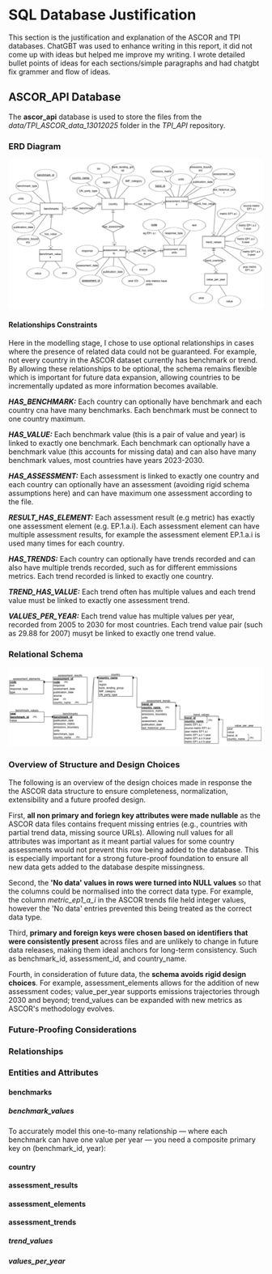 # SQL Database Justification 

This section is the justification and explanation of the ASCOR and TPI databases. ChatGBT was used to enhance writing in this report, it did not come up with ideas but helped me improve my writing. I wrote detailed bullet points of ideas for each sections/simple paragraphs and had chatgbt fix grammer and flow of ideas.

## ASCOR_API Database 

The **ascor_api** database is used to store the files from the *data/TPI_ASCOR_data_13012025* folder in the *TPI_API* repository. 

### ERD Diagram

![AScor Logo](icons/ascor_ERD.png)

#### Relationships Constraints

Here in the modelling stage, I chose to use optional relationships in cases where the presence of related data could not be guaranteed. For example, not every country in the ASCOR dataset currently has benchmark or trend. By allowing these relationships to be optional, the schema remains flexible which is important for future data expansion, allowing countries to be incrementally updated as more information becomes available.

***HAS_BENCHMARK:*** Each country can optionally have benchmark and each country cna have many benchmarks. Each benchmark must be connect to one country maximum. 

***HAS_VALUE:*** Each benchmark value (this is a pair of value and year) is linked to exactly one benchmark. Each benchmark can optionally have a benchmark value (this accounts for missing data) and can also have many benchmark values, most countries have years 2023-2030.

***HAS_ASSESSMENT:*** Each assessment is linked to exactly one country and each country can optionally have an assessment (avoiding rigid schema assumptions here) and can have maximum one assessment according to the file.

***RESULT_HAS_ELEMENT:*** Each assessment result (e.g metric) has exactly one assessment element (e.g. EP.1.a.i). Each assessment element can have multiple assessment results, for example the assessment element EP.1.a.i is used many times for each country.

***HAS_TRENDS:*** Each country can optionally have trends recorded and can also have multiple trends recorded, such as for different emmissions metrics. Each trend recorded is linked to exactly one country.

***TREND_HAS_VALUE:*** Each trend often has multiple values and each trend value must be linked to exactly one assessment trend.

***VALUES_PER_YEAR:*** Each trend value has multiple values per year, recorded from 2005 to 2030 for most countries. Each trend value pair (such as 29.88 for 2007) musyt be linked to exactly one trend value.

### Relational Schema 

![AScor Logo](icons/ascor_RS.png)

### Overview of Structure and Design Choices

The following is an overview of the design choices made in response the the ASCOR data structure to ensure completeness, normalization, extensibility and a future proofed design.

First, **all non primary and foriegn key attributes were made nullable** as the ASCOR data files contains frequent missing entries (e.g., countries with partial trend data, missing source URLs). Allowing null values for all attributes was important as it meant partial values for some country assessments would not prevent this row being added to the database. This is especially important for a strong future-proof foundation to ensure all new data gets added to the database despite missingness.

Second, the **'No data' values in rows were turned into NULL values** so that the columns could be normalised into the correct data type. For example, the column *metric_ep1_a_i* in the ASCOR trends file held integer values, however the 'No data' entries prevented this being treated as the correct data type. 

Third, **primary and foreign keys were chosen based on identifiers that were consistently present** across files and are unlikely to change in future data releases, making them ideal anchors for long-term consistency. Such as benchmark_id, assessment_id, and country_name.

Fourth, in consideration of future data, the **schema avoids rigid design choices**. For example, assessment_elements allows for the addition of new assessment codes; value_per_year supports emissions trajectories through 2030 and beyond; trend_values can be expanded with new metrics as ASCOR's methodology evolves.

### Future-Proofing Considerations 

### Relationships 





### Entities and Attributes 

#### benchmarks

##### benchmark_values

To accurately model this one-to-many relationship — where each benchmark can have one value per year — you need a composite primary key on (benchmark_id, year):


#### country 

#### assessment_results 

#### assessment_elements


#### assessment_trends 

##### trend_values 

##### values_per_year





